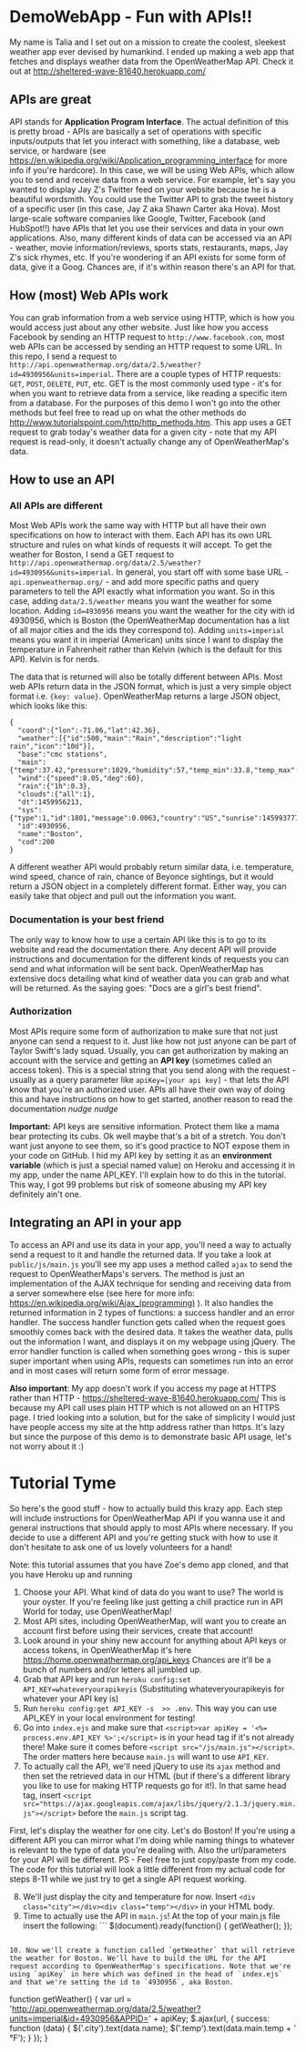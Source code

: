 # DemoWebApp - Fun with APIs!!

My name is Talia and I set out on a mission to create the coolest, sleekest weather app ever devised by humankind. I ended up making a web app that fetches and displays weather data from the OpenWeatherMap API. Check it out at http://sheltered-wave-81640.herokuapp.com/

## APIs are great
API stands for **Application Program Interface**. The actual definition of this is pretty broad - APIs are basically a set of operations with specific inputs/outputs that let you interact with something, like a database, web service, or hardware (see https://en.wikipedia.org/wiki/Application_programming_interface for more info if you're hardcore).  In this case, we will be using Web APIs, which allow you to send and receive data from a web service. For example, let's say you wanted to display Jay Z's Twitter feed on your website because he is a beautiful wordsmith. You could use the Twitter API to grab the tweet history of a specific user (in this case, Jay Z aka Shawn Carter aka Hova). Most large-scale software companies like Google, Twitter, Facebook (and HubSpot!!) have APIs that let you use their services and data in your own applications. Also, many different kinds of data can be accessed via an API - weather, movie information/reviews, sports stats, restaurants, maps, Jay Z's sick rhymes, etc. If you're wondering if an API exists for some form of data, give it a Goog. Chances are, if it's within reason there's an API for that.

## How (most) Web APIs work
You can grab information from a web service using HTTP, which is how you would access just about any other website. Just like how you access Facebook by sending an HTTP request to `http://www.facebook.com`, most web APIs can be accessed by sending an HTTP request to some URL. In this repo, I send a request to `http://api.openweathermap.org/data/2.5/weather?id=4930956&units=imperial`. There are a couple types of HTTP requests: `GET`, `POST`, `DELETE`, `PUT`, etc. GET is the most commonly used type - it's for when you want to retrieve data from a service, like reading a specific item from a database. For the purposes of this demo I won't go into the other methods but feel free to read up on what the other methods do http://www.tutorialspoint.com/http/http_methods.htm. This app uses a GET request to grab today's weather data for a given city - note that my API request is read-only, it doesn't actually change any of OpenWeatherMap's data.

## How to use an API

### All APIs are different
Most Web APIs work the same way with HTTP but all have their own specifications on how to interact with them. Each API has its own URL structure and rules on what kinds of requests it will accept. To get the weather for Boston, I send a GET request to `http://api.openweathermap.org/data/2.5/weather?id=4930956&units=imperial`. In general, you start off with some base URL - `api.openweathermap.org/` - and add more specific paths and query parameters to tell the API exactly what information you want. So in this case, adding `data/2.5/weather` means you want the weather for some location. Adding `id=4930956` means you want the weather for the city with id 4930956, which is Boston (the OpenWeatherMap documentation has a list of all major cities and the ids they correspond to). Adding `units=imperial` means you want it in imperial (American) units since I want to display the temperature in Fahrenheit rather than Kelvin (which is the default for this API). Kelvin is for nerds.

The data that is returned will also be totally different between APIs. Most web APIs return data in the JSON format, which is just a very simple object format i.e. `{key: value}`. OpenWeatherMap returns a large JSON object, which looks like this: 

```
{
  "coord":{"lon":-71.06,"lat":42.36},
  "weather":[{"id":500,"main":"Rain","description":"light rain","icon":"10d"}],
  "base":"cmc stations",
  "main":{"temp":37.42,"pressure":1029,"humidity":57,"temp_min":33.8,"temp_max":50},
  "wind":{"speed":8.05,"deg":60},
  "rain":{"1h":0.3},
  "clouds":{"all":1},
  "dt":1459956213,
  "sys":{"type":1,"id":1801,"message":0.0063,"country":"US","sunrise":1459937777,"sunset":1459984620},
  "id":4930956,
  "name":"Boston",
  "cod":200
}
```

A different weather API would probably return similar data, i.e. temperature, wind speed, chance of rain, chance of Beyonce sightings, but it would return a JSON object in a completely different format. Either way, you can easily take that object and pull out the information you want.

### Documentation is your best friend
The only way to know how to use a certain API like this is to go to its website and read the documentation there. Any decent API will provide instructions and documentation for the different kinds of requests you can send and what information will be sent back. OpenWeatherMap has extensive docs detailing what kind of weather data you can grab and what will be returned. As the saying goes: "Docs are a girl's best friend".

### Authorization
Most APIs require some form of authorization to make sure that not just anyone can send a request to it. Just like how not just anyone can be part of Taylor Swift's lady squad. Usually, you can get authorization by making an account with the service and getting an **API key** (sometimes called an access token). This is a special string that you send along with the request - usually as a query parameter like `apiKey=[your api key]` - that lets the API know that you're an authorized user. APIs all have their own way of doing this and have instructions on how to get started, another reason to read the documentation *nudge nudge*

**Important:** API keys are sensitive information. Protect them like a mama bear protecting its cubs. Ok well maybe that's a bit of a stretch. You don't want just anyone to see them, so it's good practice to NOT expose them in your code on GitHub. I hid my API key by setting it as an **environment variable** (which is just a special named value) on Heroku and accessing it in my app, under the name API_KEY. I'll explain how to do this in the tutorial. This way, I got 99 problems but risk of someone abusing my API key definitely ain't one.

## Integrating an API in your app
To access an API and use its data in your app, you'll need a way to actually send a request to it and handle the returned data. If you take a look at `public/js/main.js` you'll see my app uses a method called `ajax` to send the request to OpenWeatherMaps's servers. The method is just an implementation of the AJAX technique for sending and receiving data from a server somewhere else (see here for more info: https://en.wikipedia.org/wiki/Ajax_(programming) ). It also handles the returned information in 2 types of functions: a success handler and an error handler. The success handler function gets called when the request goes smoothly comes back with the desired data. It takes the weather data, pulls out the information I want, and displays it on my webpage using jQuery. The error handler function is called when something goes wrong - this is super super important when using APIs, requests can sometimes run into an error and in most cases will return some form of error message.

**Also important**: My app doesn't work if you access my page at HTTPS rather than HTTP - https://sheltered-wave-81640.herokuapp.com/ This is because my API call uses plain HTTP which is not allowed on an HTTPS page. I tried looking into a solution, but for the sake of simplicity I would just have people access my site at the http address rather than https. It's lazy but since the purpose of this demo is to demonstrate basic API usage, let's not worry about it :)

# Tutorial Tyme
So here's the good stuff - how to actually build this krazy app. Each step will include instructions for OpenWeatherMap API if you wanna use it and general instructions that should apply to most APIs where necessary. If you decide to use a different API and you're getting stuck with how to use it don't hesitate to ask one of us lovely volunteers for a hand!

Note: this tutorial assumes that you have Zoe's demo app cloned, and that you have Heroku up and running

1. Choose your API. What kind of data do you want to use? The world is your oyster. If you're feeling like just getting a chill practice run in API World for today, use OpenWeatherMap!
2. Most API sites, including OpenWeatherMap, will want you to create an account first before using their services, create that account!
3. Look around in your shiny new account for anything about API keys or access tokens, in OpenWeatherMap it's here https://home.openweathermap.org/api_keys Chances are it'll be a bunch of numbers and/or letters all jumbled up.
4. Grab that API key and run `heroku config:set API_KEY=whateveryourapikeyis` (Substituting whateveryourapikeyis for whatever your API key is)
5. Run `heroku config:get API_KEY -s  >> .env`. This way you can use API_KEY in your local environment for testing!
6. Go into `index.ejs` and make sure that `<script>var apiKey = '<%= process.env.API_KEY %>';</script>` is in your head tag if it's not already there! Make sure it comes before `<script src="/js/main.js"></script>`. The order matters here because `main.js` will want to use `API_KEY`.
7. To actually call the API, we'll need jQuery to use its `ajax` method and then set the retrieved data in our HTML (but if there's a different library you like to use for making HTTP requests go for it!). In that same head tag, insert `<script src="https://ajax.googleapis.com/ajax/libs/jquery/2.1.3/jquery.min.js"></script>` before the `main.js` script tag.

First, let's display the weather for one city. Let's do Boston! If you're using a different API you can mirror what I'm doing while naming things to whatever is relevant to the type of data you're dealing with. Also the url/parameters for your API will be different. PS - Feel free to just copy/paste from my code. The code for this tutorial will look a little different from my actual code for steps 8-11 while we just try to get a single API request working.

8. We'll just display the city and temperature for now. Insert `<div class="city"></div><div class="temp"></div>` in your HTML body.
9. Time to actually use the API in `main.js`! At the top of your main.js file insert the following: ```
$(document).ready(function() {
  getWeather();
});
```

10. Now we'll create a function called `getWeather` that will retrieve the weather for Boston. We'll have to build the URL for the API request according to OpenWeatherMap's specifications. Note that we're using `apiKey` in here which was defined in the head of `index.ejs` and that we're setting the id to `4930956`, aka Boston.

```
function getWeather() {
  var url = 'http://api.openweathermap.org/data/2.5/weather?units=imperial&id=4930956&APPID=' + apiKey;
  $.ajax(url, {
    success: function (data) {
      $('.city').text(data.name);
      $('.temp').text(data.main.temp + ' °F');
    }
  });
}
```
